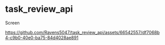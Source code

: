 # task_review_api

Screen

https://github.com/Ravens5047/task_review_api/assets/66542557/df7068b4-c9b0-40e0-ba75-84d4028ae891


